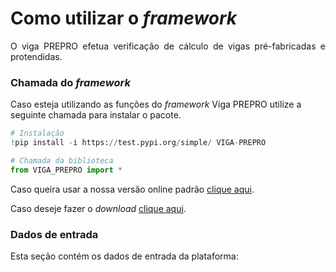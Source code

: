 <h1>Como utilizar o <i>framework</i></h1>

<p align="justify">O viga PREPRO efetua verificação de cálculo de vigas pré-fabricadas e protendidas.</p>


<h3>Chamada do <i>framework</i></h3>

Caso esteja utilizando as funções do _framework_ Viga PREPRO utilize a seguinte chamada para instalar o pacote.

```python
# Instalação
!pip install -i https://test.pypi.org/simple/ VIGA-PREPRO

# Chamada da biblioteca
from VIGA_PREPRO import *
```

Caso queira usar a nossa versão online padrão <a href="https://nbviewer.jupyter.org/github/wmpjrufg/VIGA-PREPRO/blob/gh-pages/VIGA_PREPRO.ipynb" target="_blank">clique aqui</a>.

Caso deseje fazer o _download_ <a href="https://github.com/wmpjrufg/VIGA-PREPRO/blob/gh-pages/VIGA_PREPRO.ipynb" target="_blank">clique aqui</a>.

<h3>Dados de entrada</h3>

<p align="justify">Esta seção contém os dados de entrada da plataforma:</p>

